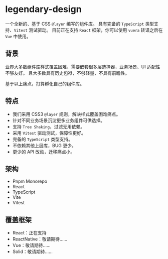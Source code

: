 # legendary-design

一个全新的、基于 CSS `@layer` 编写的组件库。
具有完备的 `TypeScript` 类型支持、`Vitest` 测试驱动。
目前正在支持 `React` 框架，你可以使用 `vuera` 转译之后在 `Vue` 中使用。

## 背景

业界大多数组件库样式覆盖困难，需要嵌套很多层选择器，业务场景、UI 适配性不够友好。
且大多数具有历史包袱，不够轻量，不具有前瞻性。

基于以上痛点，打算孵化自己的组件库。

## 特点

- 我们采用 CSS3 `@layer` 规则，解决样式覆盖困难痛点。
- 针对不同业务场景沉淀更多业务组件可供选择。
- 支持 `Tree Shaking`，过滤无用依赖。
- 采用 `Vitest` 驱动测试，保障性更好。
- 完备的 `TypeScript` 类型支持。
- 不依赖其他上层库，BUG 更少。
- 更少的 API 改动，迁移痛点小。

## 架构

- Pnpm Monorepo
- React
- TypeScript
- Vite
- Vitest

## 覆盖框架

- React：正在支持
- ReactNative：敬请期待……
- Vue：敬请期待……
- Solid：敬请期待……
